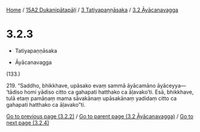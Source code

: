 
[Home](/) / [15A2 Dukanipātapāḷi](../...md) / [3 Tatiyapaṇṇāsaka](...md) / [3.2 Āyācanavagga](../15A2/3/3.2.md)

# 3.2.3

* Tatiyapaṇṇāsaka

* Āyācanavagga

(133.)

219\. “Saddho, bhikkhave, upāsako evaṃ sammā āyācamāno āyāceyya—  ‘tādiso homi yādiso citto ca gahapati hatthako ca āḷavako’ti. Esā, bhikkhave, tulā etaṃ pamāṇaṃ mama sāvakānaṃ upāsakānaṃ yadidaṃ citto ca gahapati hatthako ca āḷavako”ti.

[Go to previous page (3.2.2)](3.2.2.md) / [Go to parent page (3.2 Āyācanavagga)](../15A2/3/3.2.md) / [Go to next page (3.2.4)](3.2.4.md)


